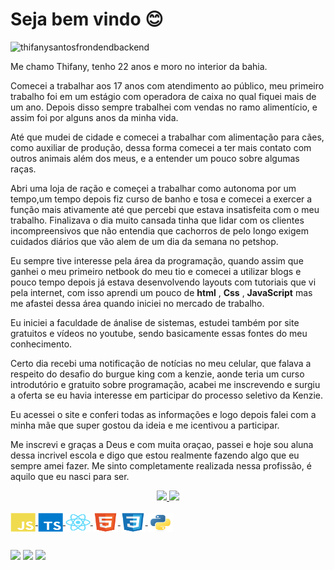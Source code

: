 # Seja bem vindo 😊
![thifanysantosfrondendbackend](https://user-images.githubusercontent.com/59755428/171306006-41a8bb0e-2a55-4c97-837b-6473e30855a4.png)

Me chamo Thifany, tenho 22 anos e moro no interior da bahia.

Comecei a trabalhar aos 17 anos com atendimento ao público, meu primeiro trabalho foi em um estágio com operadora de caixa no qual fiquei mais de um ano. Depois disso sempre trabalhei com vendas no ramo alimentício, e assim foi por alguns anos da minha vida.

Até que mudei de cidade e comecei a trabalhar com alimentação para cães, como auxiliar de produção, dessa forma comecei a ter mais contato com outros animais além dos meus, e a entender um pouco sobre algumas raças.

Abri uma loja de ração e começei a trabalhar como autonoma por um tempo,um tempo depois fiz curso de banho e tosa e comecei a exercer a função mais ativamente até que percebi que estava insatisfeita com o meu trabalho. Finalizava o dia muito cansada tinha que lidar com os clientes incompreensivos que não entendia que cachorros de pelo longo exigem cuidados diários que vão alem de um dia da semana no petshop.

Eu sempre tive interesse pela área da programação, quando assim que ganhei o meu primeiro netbook do meu tio e comecei a utilizar blogs e pouco tempo depois já estava desenvolvendo layouts com tutoriais que vi pela internet, com isso aprendi um pouco de <b>html</b> , <b>Css</b> , <b>JavaScript</b> mas me afastei dessa área quando iniciei no mercado de trabalho.

Eu iniciei a faculdade de ánalise de sistemas, estudei também por site gratuitos e vídeos no youtube, sendo basicamente essas fontes do meu conhecimento.

Certo dia recebi uma notificação de notícias no meu celular, que falava a respeito do desafio do burgue king com a kenzie, aonde teria um curso introdutório e gratuito sobre programação, acabei me inscrevendo e surgiu a oferta se eu havia interesse em participar do processo seletivo da Kenzie.

Eu acessei o site e conferi todas as informações e logo depois falei com a minha mãe que super gostou da ideia e me icentivou a participar.

Me inscrevi e graças a Deus e com muita oraçao, passei e hoje sou aluna dessa incrivel escola e digo que estou realmente fazendo algo que eu sempre amei fazer.
Me sinto completamente realizada nessa profissão, é aquilo que eu nasci para ser.

  <div align="center">
  <a href="https://github.com/thifanysantos">
  <img height="180em" src="https://github-readme-stats.vercel.app/api?username=thifanysantos&show_icons=true&theme=dracula&include_all_commits=true&count_private=true"/>
  <img height="180em" src="https://github-readme-stats.vercel.app/api/top-langs/?username=thifanysantos&layout=compact&langs_count=7&midnight-purple"/>
</div>
<div style="display: inline_block"><br>
  <img align="center" alt="thifany-Js" height="30" width="40" src="https://raw.githubusercontent.com/devicons/devicon/master/icons/javascript/javascript-plain.svg">
  <img align="center" alt="thifany-Ts" height="30" width="40" src="https://raw.githubusercontent.com/devicons/devicon/master/icons/typescript/typescript-plain.svg">
  <img align="center" alt="thifany-React" height="30" width="40" src="https://raw.githubusercontent.com/devicons/devicon/master/icons/react/react-original.svg">
  <img align="center" alt="thifany-HTML" height="30" width="40" src="https://raw.githubusercontent.com/devicons/devicon/master/icons/html5/html5-original.svg">
  <img align="center" alt="thifany-CSS" height="30" width="40" src="https://raw.githubusercontent.com/devicons/devicon/master/icons/css3/css3-original.svg">
  <img align="center" alt="thifany-Python" height="30" width="40" src="https://raw.githubusercontent.com/devicons/devicon/master/icons/python/python-original.svg">
 
</div>
  
  ##
 
<div> 
  <a href="https://instagram.com/euthifanysantos" target="_blank"><img src="https://img.shields.io/badge/-Instagram-%23E4405F?style=for-the-badge&logo=instagram&logoColor=white" target="_blank"></a>
  <a href = "mailto:thifanylopes@hotmail.com"><img src="https://img.shields.io/badge/-Gmail-%23333?style=for-the-badge&logo=gmail&logoColor=white" target="_blank"></a>
  <a href="https://www.linkedin.com/in/thifanysantosoficial/" target="_blank"><img src="https://img.shields.io/badge/-LinkedIn-%230077B5?style=for-the-badge&logo=linkedin&logoColor=white" target="_blank"></a> 
 
</div>

